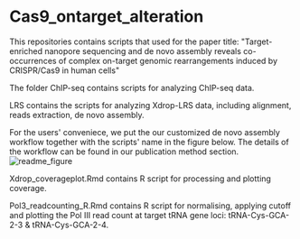 # Cas9_ontarget_alteration
This repositories contains scripts that used for the paper title: "Target-enriched nanopore sequencing and de novo assembly reveals co-occurrences of complex on-target genomic rearrangements induced by CRISPR/Cas9 in human cells"

The folder ChIP-seq contains scripts for analyzing ChIP-seq data. 

LRS contains the scripts for analyzing Xdrop-LRS data, including alignment, reads extraction, de novo assembly.

For the users' conveniece, we put the our customized de novo assembly workflow together with the scripts' name in the figure below. The details of the workflow can be found in our publication method section.
![readme_figure](https://user-images.githubusercontent.com/34516540/184148583-701a1bfa-0eaa-4a2c-ab2f-3b8c3f8386ef.png)


Xdrop_coverageplot.Rmd contains R script for processing and plotting coverage.

Pol3_readcounting_R.Rmd contains R script for normalising, applying cutoff and plotting the Pol III read count at target tRNA gene loci: tRNA-Cys-GCA-2-3 & tRNA-Cys-GCA-2-4.
